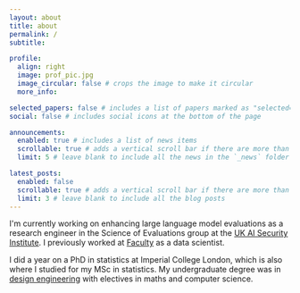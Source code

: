 ```yaml
---
layout: about
title: about
permalink: /
subtitle: 

profile:
  align: right
  image: prof_pic.jpg
  image_circular: false # crops the image to make it circular
  more_info: 

selected_papers: false # includes a list of papers marked as "selected={true}"
social: false # includes social icons at the bottom of the page

announcements:
  enabled: true # includes a list of news items
  scrollable: true # adds a vertical scroll bar if there are more than 3 news items
  limit: 5 # leave blank to include all the news in the `_news` folder

latest_posts:
  enabled: false
  scrollable: true # adds a vertical scroll bar if there are more than 3 new posts items
  limit: 3 # leave blank to include all the blog posts
---
```


I'm currently working on enhancing large language model evaluations as a research engineer in the Science of Evaluations group at the [UK AI Security Institute](https://www.aisi.gov.uk/). I previously worked at [Faculty](https://faculty.ai/) as a data scientist.

I did a year on a PhD in statistics at Imperial College London, which is also where I studied for my MSc in statistics. My undergraduate degree was in [design engineering](https://www.bristol.ac.uk/study/undergraduate/2025/design-engineering/meng-design-engineering/) with electives in maths and computer science.
